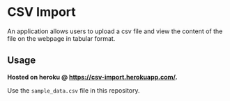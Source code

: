# CSV Import

An application allows users to upload a csv file and view the content of the file on the webpage in tabular format.

## Usage
**Hosted on heroku @ https://csv-import.herokuapp.com/.**

Use the `sample_data.csv` file in this repository.